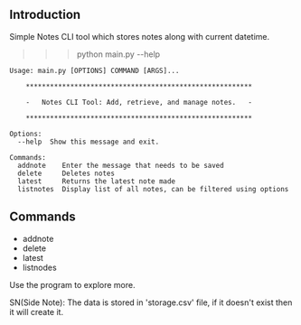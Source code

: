 ## Introduction
Simple Notes CLI tool which stores notes along with current datetime.

>>> python main.py --help
```
Usage: main.py [OPTIONS] COMMAND [ARGS]...

    ********************************************************
    
    -   Notes CLI Tool: Add, retrieve, and manage notes.   -

    ********************************************************

Options:
  --help  Show this message and exit.

Commands:
  addnote    Enter the message that needs to be saved
  delete     Deletes notes
  latest     Returns the latest note made
  listnotes  Display list of all notes, can be filtered using options
```

## Commands
- addnote
- delete
- latest
- listnodes

Use the program to explore more. 

SN(Side Note): The data is stored in 'storage.csv' file, if it doesn't exist then it will create it.
